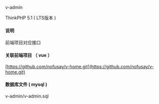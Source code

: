 v-admin

ThinkPHP 5.1 ( LTS版本 )


#### 说明
前端项目对应接口



#### 关联前端项目 （ vue ）
[https://github.com/nofusay/v-home.git](https://github.com/nofusay/v-home.git)



#### 数据库文件 ( mysql )
v-admin/v-admin.sql